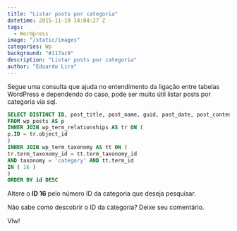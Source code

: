 ```yaml
---
title: "Listar posts por categoria"
datetime: 2015-11-19 14:04:27 Z
tags:
  - Wordpress
image: "/static/images"
categories: Wp
background: "#117ac9"
description: "Listar posts por categoria"
author: "Eduardo Lira"
---
```


Segue uma consulta que ajuda no entendimento da ligação entre tabelas WordPress e dependendo do caso, pode ser muito útil listar posts por categoria via sql.

```sql
SELECT DISTINCT ID, post_title, post_name, guid, post_date, post_content
FROM wp_posts AS p
INNER JOIN wp_term_relationships AS tr ON (
p.ID = tr.object_id
)
INNER JOIN wp_term_taxonomy AS tt ON (
tr.term_taxonomy_id = tt.term_taxonomy_id
AND taxonomy = 'category' AND tt.term_id
IN ( 16 )
)
ORDER BY id DESC
```

Altere o **ID 16** pelo número ID da categoria que deseja pesquisar.

Não sabe como descobrir o ID da categoria? Deixe seu comentário.

Vlw!
